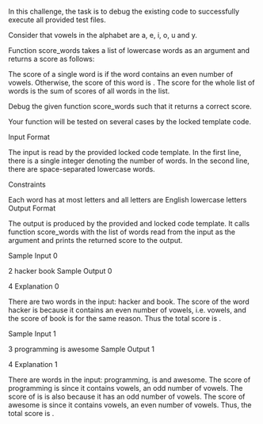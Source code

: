 In this challenge, the task is to debug the existing code to successfully execute all provided test files.

Consider that vowels in the alphabet are a, e, i, o, u and y.

Function score_words takes a list of lowercase words as an argument and returns a score as follows:

The score of a single word is  if the word contains an even number of vowels. Otherwise, the score of this word is . The score for the whole list of words is the sum of scores of all words in the list.

Debug the given function score_words such that it returns a correct score.

Your function will be tested on several cases by the locked template code.

Input Format

The input is read by the provided locked code template. In the first line, there is a single integer  denoting the number of words. In the second line, there are  space-separated lowercase words.

Constraints

Each word has at most  letters and all letters are English lowercase letters
Output Format

The output is produced by the provided and locked code template. It calls function score_words with the list of words read from the input as the argument and prints the returned score to the output.

Sample Input 0

2
hacker book
Sample Output 0

4
Explanation 0

There are two words in the input: hacker and book. The score of the word hacker is  because it contains an even number of vowels, i.e.  vowels, and the score of book is  for the same reason. Thus the total score is .

Sample Input 1

3
programming is awesome
Sample Output 1

4
Explanation 1

There are  words in the input: programming, is and awesome. The score of programming is  since it contains  vowels, an odd number of vowels. The score of is is also  because it has an odd number of vowels. The score of awesome is  since it contains  vowels, an even number of vowels. Thus, the total score is .